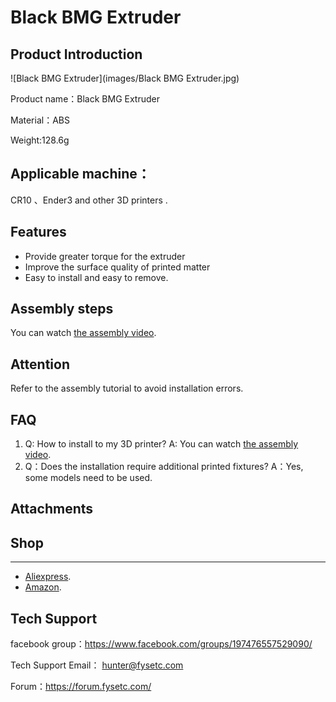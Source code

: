 # Black BMG Extruder

## Product Introduction

![Black BMG Extruder](images/Black BMG Extruder.jpg)

Product name：Black BMG Extruder

Material：ABS

Weight:128.6g

## Applicable machine：
CR10 、Ender3 and other 3D printers .

## Features

- Provide greater torque for the extruder
- Improve the surface quality of printed matter
- Easy to install and easy to remove.

## Assembly steps

You can watch  [the assembly video](待上传).

## Attention

Refer to the assembly tutorial to avoid installation errors.

## FAQ

1. Q: How to install to my 3D printer? A: You can watch  [the assembly video](待上传).
2. Q：Does the installation require additional printed fixtures?  A：Yes, some models need to be used.

## Attachments



## Shop

------

- [Aliexpress](https://www.aliexpress.com/item/32968730009.html?spm=2114.12010615.8148356.15.63c875fdQXuHOl).
- [Amazon](https://www.amazon.com/Printer-Accessories-BCZAMD-Extruder-Creality/dp/B07RBL4CJC/ref=sr_1_4?dchild=1&keywords=bczamd&qid=1597805159&sr=8-4).

## Tech Support

facebook group：https://www.facebook.com/groups/197476557529090/

Tech Support Email： hunter@fysetc.com 

Forum：https://forum.fysetc.com/